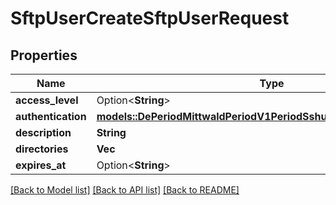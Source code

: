 # SftpUserCreateSftpUserRequest

## Properties

Name | Type | Description | Notes
------------ | ------------- | ------------- | -------------
**access_level** | Option<**String**> |  | [optional]
**authentication** | [**models::DePeriodMittwaldPeriodV1PeriodSshuserPeriodAuthentication**](de.mittwald.v1.sshuser.Authentication.md) |  | 
**description** | **String** |  | 
**directories** | **Vec<String>** |  | 
**expires_at** | Option<**String**> |  | [optional]

[[Back to Model list]](../README.md#documentation-for-models) [[Back to API list]](../README.md#documentation-for-api-endpoints) [[Back to README]](../README.md)


